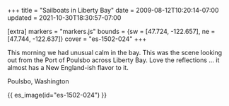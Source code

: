 +++
title = "Sailboats in Liberty Bay"
date = 2009-08-12T10:20:14-07:00
updated = 2021-10-30T18:30:57-07:00

[extra]
markers = "markers.js"
bounds = {sw = [47.724, -122.657], ne = [47.744, -122.637]}
cover = "es-1502-024"
+++

This morning we had unusual calm in the bay. This was the scene looking out from the Port of Poulsbo across Liberty Bay. Love the reflections ... it almost has a New England-ish flavor to it.

<!-- more -->

Poulsbo, Washington

{{ es_image(id="es-1502-024") }}
